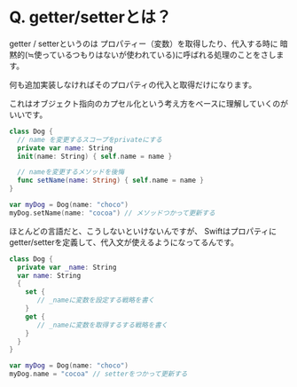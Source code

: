 # Q. getter/setterとは？

getter / setterというのは
プロパティー（変数）を取得したり、代入する時に
暗黙的(≒使っているつもりはないが使われている)に呼ばれる処理のことをさします。

何も追加実装しなければそのプロパティの代入と取得だけになります。

これはオブジェクト指向のカプセル化という考え方をベースに理解していくのがいいです。

```swift
class Dog {
  // name を変更するスコープをprivateにする
  private var name: String
  init(name: String) { self.name = name }

  // nameを変更するメソッドを後悔
  func setName(name: String) { self.name = name }
}

var myDog = Dog(name: "choco")
myDog.setName(name: "cocoa") // メソッドつかって更新する
```

ほとんどの言語だと、こうしないといけないんですが、
Swiftはプロパティにgetter/setterを定義して、代入文が使えるようになってるんです。

```swift
class Dog {
  private var _name: String
  var name: String
  {
    set {
       // _nameに変数を設定する戦略を書く
    }
    get {
       // _nameに変数を取得するする戦略を書く
    }
  }
}

var myDog = Dog(name: "choco")
myDog.name = "cocoa" // setterをつかって更新する
```
